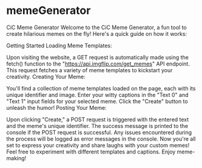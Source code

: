 # memeGenerator

CiC Meme Generator
Welcome to the CiC Meme Generator, a fun tool to create hilarious memes on the fly! Here's a quick guide on how it works:

Getting Started
Loading Meme Templates:

Upon visiting the website, a GET request is automatically made using the fetch() function to the "https://api.imgflip.com/get_memes" API endpoint.
This request fetches a variety of meme templates to kickstart your creativity.
Creating Your Meme:

You'll find a collection of meme templates loaded on the page, each with its unique identifier and image.
Enter your witty captions in the "Text 0" and "Text 1" input fields for your selected meme.
Click the "Create" button to unleash the humor!
Posting Your Meme:

Upon clicking "Create," a POST request is triggered with the entered text and the meme's unique identifier.
The success message is printed to the console if the POST request is successful.
Any issues encountered during the process will be logged as error messages in the console.
Now you're all set to express your creativity and share laughs with your custom memes! Feel free to experiment with different templates and captions. Enjoy meme-making!
